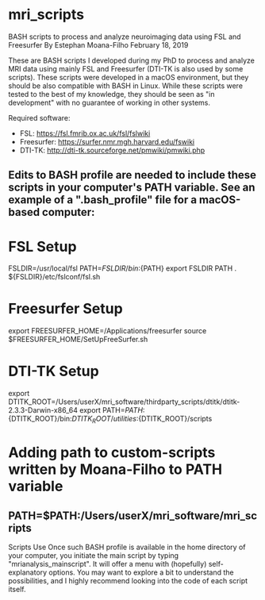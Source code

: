# mri_scripts
BASH scripts to process and analyze neuroimaging data using FSL and Freesurfer
By Estephan Moana-Filho
February 18, 2019

These are BASH scripts I developed during my PhD to process and analyze MRI data using mainly FSL and Freesurfer (DTI-TK is also used by some scripts). These scripts were developed in a macOS environment, but they should be also compatible with BASH in Linux.  While these scripts were tested to the best of my knowledge, they should be seen as "in development" with no guarantee of working in other systems.

Required software:
- FSL: https://fsl.fmrib.ox.ac.uk/fsl/fslwiki
- Freesurfer: https://surfer.nmr.mgh.harvard.edu/fswiki
- DTI-TK: http://dti-tk.sourceforge.net/pmwiki/pmwiki.php

Edits to BASH profile are needed to include these scripts in your computer's PATH variable. See an example of a ".bash_profile" file for a macOS-based computer:
------------------
# FSL Setup
FSLDIR=/usr/local/fsl
PATH=${FSLDIR}/bin:${PATH}
export FSLDIR PATH
. ${FSLDIR}/etc/fslconf/fsl.sh

# Freesurfer Setup
export FREESURFER_HOME=/Applications/freesurfer
source $FREESURFER_HOME/SetUpFreeSurfer.sh

# DTI-TK Setup
export DTITK_ROOT=/Users/userX/mri_software/thirdparty_scripts/dtitk/dtitk-2.3.3-Darwin-x86_64
export PATH=${PATH}:${DTITK_ROOT}/bin:${DTITK_ROOT}/utilities:${DTITK_ROOT}/scripts

# Adding path to custom-scripts written by Moana-Filho to PATH variable
PATH=$PATH:/Users/userX/mri_software/mri_scripts
------------------

Scripts Use
Once such BASH profile is available in the home directory of your computer, you initiate the main script by typing "mrianalysis_mainscript". It will offer a menu with (hopefully) self-explanatory options. You may want to explore a bit to understand the possibilities, and I highly recommend looking into the code of each script itself.